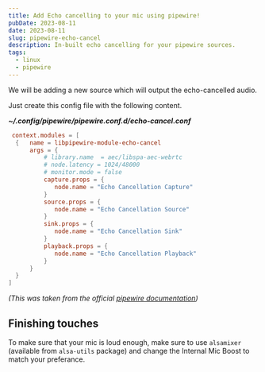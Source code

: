```yaml
---
title: Add Echo cancelling to your mic using pipewire!
pubDate: 2023-08-11
date: 2023-08-11
slug: pipewire-echo-cancel
description: In-built echo cancelling for your pipewire sources.
tags:
  - linux
  - pipewire
---
```


We will be adding a new source which will output the echo-cancelled audio.

Just create this config file with the following content.

**_~/.config/pipewire/pipewire.conf.d/echo-cancel.conf_**

```conf
 context.modules = [
  {   name = libpipewire-module-echo-cancel
      args = {
          # library.name  = aec/libspa-aec-webrtc
          # node.latency = 1024/48000
          # monitor.mode = false
          capture.props = {
             node.name = "Echo Cancellation Capture"
          }
          source.props = {
             node.name = "Echo Cancellation Source"
          }
          sink.props = {
             node.name = "Echo Cancellation Sink"
          }
          playback.props = {
             node.name = "Echo Cancellation Playback"
          }
      }
  }
]
```

_(This was taken from the official [pipewire documentation](https://docs.pipewire.org/page_module_echo_cancel.html))_

## Finishing touches

To make sure that your mic is loud enough, make sure to use `alsamixer` (available from `alsa-utils` package) and change the Internal Mic Boost to match your preferance.
